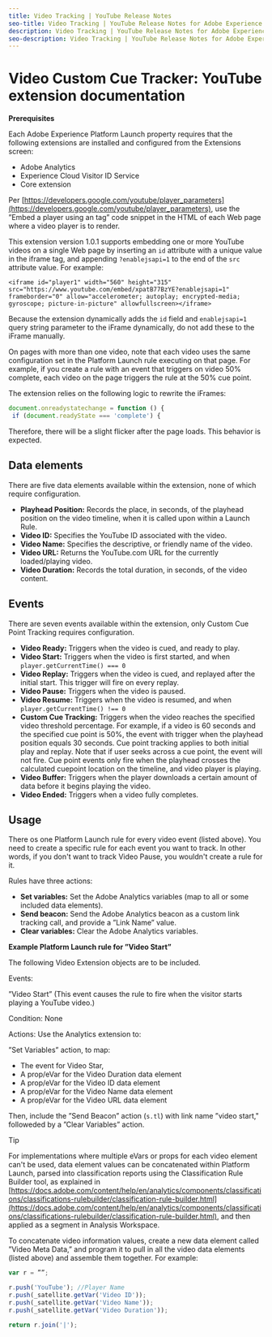 ```yaml
---
title: Video Tracking | YouTube Release Notes
seo-title: Video Tracking | YouTube Release Notes for Adobe Experience Platform Launch
description: Video Tracking | YouTube Release Notes for Adobe Experience Platform Launch
seo-description: Video Tracking | YouTube Release Notes for Adobe Experience Platform Launch
---
```


# Video Custom Cue Tracker: YouTube extension documentation

**Prerequisites**

Each Adobe Experience Platform Launch property requires that the following extensions are installed and configured from the Extensions screen:

* Adobe Analytics
* Experience Cloud Visitor ID Service
* Core extension

Per [https://developers.google.com/youtube/player_parameters](https://developers.google.com/youtube/player_parameters), use the ”Embed a player using an tag” code snippet in the HTML of each Web page where a video player is to render.

This extension version 1.0.1 supports embedding one or more YouTube videos on a single Web page by inserting an `id` attribute with a unique value in the iframe tag, and appending `?enablejsapi=1` to the end of the `src` attribute value. For example:

`<iframe id="player1" width="560" height="315" src="https://www.youtube.com/embed/xpatB77BzYE?enablejsapi=1" frameborder="0" allow="accelerometer; autoplay; encrypted-media; gyroscope; picture-in-picture" allowfullscreen></iframe>`

Because the extension dynamically adds the `id` field and `enablejsapi=1` query string parameter to the iFrame dynamically, do not add these to the iFrame manually.

On pages with more than one video, note that each video uses the same configuration set in the Platform Launch rule executing on that page. For example, if you create a rule with an event that triggers on video 50% complete, each video on the page triggers the rule at the 50% cue point.

The extension relies on the following logic to rewrite the iFrames:

```javascript
document.onreadystatechange = function () {
 if (document.readyState === 'complete') {
```

Therefore, there will be a slight flicker after the page loads. This behavior is expected.

## Data elements

There are five data elements available within the extension, none of which require configuration.

* **Playhead Position:** Records the place, in seconds, of the playhead position on the video timeline, when it is called upon within a Launch Rule.
* **Video ID:** Specifies the YouTube ID associated with the video.
* **Video Name:** Specifies the descriptive, or friendly name of the video.
* **Video URL:** Returns the YouTube.com URL for the currently loaded/playing video.
* **Video Duration:** Records the total duration, in seconds, of the video content.

## Events

There are seven events available within the extension, only Custom Cue Point Tracking requires configuration.

* **Video Ready:** Triggers when the video is cued, and ready to play.
* **Video Start:** Triggers when the video is first started, and when `player.getCurrentTime() === 0`
* **Video Replay:** Triggers when the video is cued, and replayed after the initial start. This trigger will fire on every replay.
* **Video Pause:** Triggers when the video is paused.
* **Video Resume:** Triggers when the video is resumed, and when `player.getCurrentTime() !== 0`
* **Custom Cue Tracking:** Triggers when the video reaches the specified video threshold percentage. 
  For example, if a video is 60 seconds and the specified cue point is 50%, the event with trigger when the playhead position equals 30 seconds. Cue point tracking applies to both initial play and replay. Note that if user seeks across a cue point, the event will not fire. Cue point events only fire when the playhead crosses the calculated cuepoint location on the timeline, and video player is playing.
* **Video Buffer:** Triggers when the player downloads a certain amount of data before it begins playing the video.
* **Video Ended:** Triggers when a video fully completes.

## Usage

There os one Platform Launch rule for every video event (listed above). You need to create a specific rule for each event you want to track. In other words, if you don't want to track Video Pause, you wouldn't create a rule for it.

Rules have three actions:

* **Set variables:** Set the Adobe Analytics variables (map to all or some included data elements).
* **Send beacon:** Send the Adobe Analytics beacon as a custom link tracking call, and provide a ”Link Name” value.
* **Clear variables:** Clear the Adobe Analytics variables.

**Example Platform Launch rule for ”Video Start”**

The following Video Extension objects are to be included.

Events:

”Video Start” (This event causes the rule to fire when the visitor starts playing a YouTube video.)

Condition: None

Actions: Use the Analytics extension to:

”Set Variables” action, to map:

* The event for Video Star,
* A prop/eVar for the Video Duration data element
* A prop/eVar for the Video ID data element
* A prop/eVar for the Video Name data element
* A prop/eVar for the Video URL data element

Then, include the ”Send Beacon” action (`s.tl`) with link name ”video start," followeded by a ”Clear Variables” action.

>[!TIP]
> 
>For implementations where multiple eVars or props for each video element can't be used, data element values can be concatenated within Platform Launch, parsed into classification reports using the Classification Rule Builder tool, as explained in [https://docs.adobe.com/content/help/en/analytics/components/classifications/classifications-rulebuilder/classification-rule-builder.html](https://docs.adobe.com/content/help/en/analytics/components/classifications/classifications-rulebuilder/classification-rule-builder.html), and then applied as a segment in Analysis Workspace.

To concatenate video information values, create a new data element called ”Video Meta Data,” and program it to pull in all the video data elements (listed above) and assemble them together. For example:

```javascript
var r = ””;

r.push('YouTube'); //Player Name
r.push(_satellite.getVar('Video ID'));
r.push(_satellite.getVar('Video Name'));
r.push(_satellite.getVar('Video Duration'));

return r.join('|');
```
